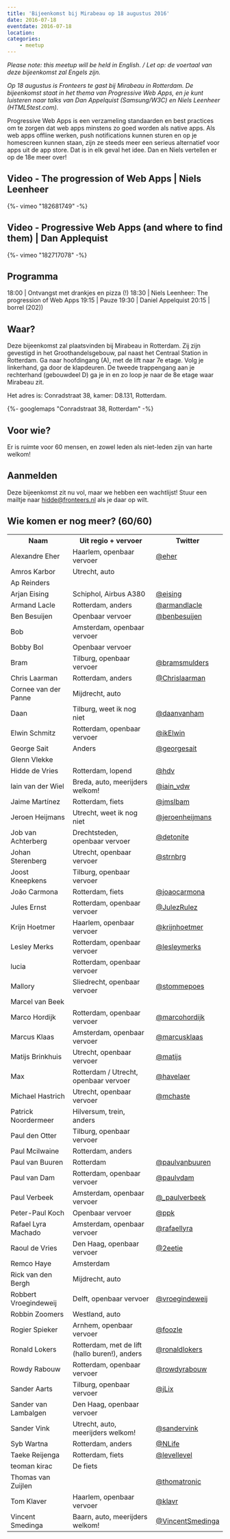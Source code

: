 ```yaml
---
title: 'Bijeenkomst bij Mirabeau op 18 augustus 2016'
date: 2016-07-18
eventdate: 2016-07-18
location:
categories:
    - meetup
---
```


_Please note: this meetup will be held in English. / Let op: de voertaal van deze bijeenkomst zal Engels zijn._

_Op 18 augustus is Fronteers te gast bij Mirabeau in Rotterdam. De bijeenkomst staat in het thema van Progressive Web Apps, en je kunt luisteren naar talks van Dan Appelquist (Samsung/W3C) en Niels Leenheer (HTML5test.com)._

Progressive Web Apps is een verzameling standaarden en best practices om te zorgen dat web apps minstens zo goed worden als native apps. Als web apps offline werken, push notifications kunnen sturen en op je homescreen kunnen staan, zijn ze steeds meer een serieus alternatief voor apps uit de app store. Dat is in elk geval het idee. Dan en Niels vertellen er op de 18e meer over!

## Video - The progression of Web Apps | Niels Leenheer

{%- vimeo "182681749" -%}

## Video - Progressive Web Apps (and where to find them) | Dan Applequist

{%- vimeo "182717078" -%}

## Programma

18:00 | Ontvangst met drankjes en pizza (!)
18:30 | Niels Leenheer: The progression of Web Apps
19:15 | Pauze
19:30 | Daniel Appelquist
20:15 | borrel (202))

## Waar?

Deze bijeenkomst zal plaatsvinden bij Mirabeau in Rotterdam. Zij zijn gevestigd in het Groothandelsgebouw, pal naast het Centraal Station in Rotterdam. Ga naar hoofdingang (A), met de lift naar 7e etage. Volg je linkerhand, ga door de klapdeuren. De tweede trappengang aan je rechterhand (gebouwdeel D) ga je in en zo loop je naar de 8e etage waar Mirabeau zit.

Het adres is: Conradstraat 38, kamer: D8.131, Rotterdam.

{%- googlemaps "Conradstraat 38, Rotterdam" -%}

## Voor wie?

Er is ruimte voor 60 mensen, en zowel leden als niet-leden zijn van harte welkom!

## Aanmelden

Deze bijeenkomst zit nu vol, maar we hebben een wachtlijst! Stuur een mailtje naar hidde@fronteers.nl als je daar op wilt.

## Wie komen er nog meer? (60/60)

<table>
<tr>
<th scope="col">Naam</th>
<th scope="col">Uit regio + vervoer</th>
<th scope="col">Twitter</th>
</tr>
<tr>
<td>Alexandre Eher</td>
<td>Haarlem, openbaar vervoer</td>
<td><a href="https://twitter.com/eher" rel="nofollow">@eher</a></td>
</tr>
<tr>
<td>Amros Karbor</td>
<td>Utrecht, auto</td>
<td></td>
</tr>
<tr>
<td>Ap Reinders</td>
<td></td>
<td></td>
</tr>
<tr>
<td>Arjan Eising</td>
<td>Schiphol, Airbus A380</td>
<td><a href="https://twitter.com/eising" rel="nofollow">@eising</a></td>
</tr>
<tr>
<td>Armand Lacle</td>
<td>Rotterdam, anders</td>
<td><a href="https://twitter.com/armandlacle" rel="nofollow">@armandlacle</a></td>
</tr>
<tr>
<td>Ben Besuijen</td>
<td>Openbaar vervoer</td>
<td><a href="https://twitter.com/benbesuijen" rel="nofollow">@benbesuijen</a></td>
</tr>
<tr>
<td>Bob</td>
<td>Amsterdam, openbaar vervoer</td>
<td></td>
</tr>
<tr>
<td>Bobby Bol</td>
<td>Openbaar vervoer</td>
<td></td>
</tr>
<tr>
<td>Bram</td>
<td>Tilburg, openbaar vervoer</td>
<td><a href="https://twitter.com/bramsmulders" rel="nofollow">@bramsmulders</a></td>
</tr>
<tr>
<td>Chris Laarman</td>
<td>Rotterdam, anders</td>
<td><a href="https://twitter.com/Chrislaarman" rel="nofollow">@Chrislaarman</a></td>
</tr>
<tr>
<td>Cornee van der Panne</td>
<td>Mijdrecht, auto</td>
<td></td>
</tr>
<tr>
<td>Daan</td>
<td>Tilburg, weet ik nog niet</td>
<td><a href="https://twitter.com/daanvanham" rel="nofollow">@daanvanham</a></td>
</tr>
<tr>
<td>Elwin Schmitz</td>
<td>Rotterdam, openbaar vervoer</td>
<td><a href="https://twitter.com/ikElwin" rel="nofollow">@ikElwin</a></td>
</tr>
<tr>
<td>George Sait</td>
<td>Anders</td>
<td><a href="https://twitter.com/georgesait" rel="nofollow">@georgesait</a></td>
</tr>
<tr>
<td>Glenn Vlekke</td>
<td></td>
<td></td>
</tr>
<tr>
<td>Hidde de Vries</td>
<td>Rotterdam, lopend</td>
<td><a href="https://twitter.com/hdv" rel="nofollow">@hdv</a></td>
</tr>
<tr>
<td>Iain van der Wiel</td>
<td>Breda, auto, meerijders welkom!</td>
<td><a href="https://twitter.com/iain_vdw" rel="nofollow">@iain_vdw</a></td>
</tr>
<tr>
<td>Jaime Martínez</td>
<td>Rotterdam, fiets</td>
<td><a href="https://twitter.com/jmslbam" rel="nofollow">@jmslbam</a></td>
</tr>
<tr>
<td>Jeroen Heijmans</td>
<td>Utrecht, weet ik nog niet</td>
<td><a href="https://twitter.com/jeroenheijmans" rel="nofollow">@jeroenheijmans</a></td>
</tr>
<tr>
<td>Job van Achterberg</td>
<td>Drechtsteden, openbaar vervoer</td>
<td><a href="https://twitter.com/detonite" rel="nofollow">@detonite</a></td>
</tr>
<tr>
<td>Johan Sterenberg</td>
<td>Utrecht, openbaar vervoer</td>
<td><a href="https://twitter.com/strnbrg" rel="nofollow">@strnbrg</a></td>
</tr>
<tr>
<td>Joost Kneepkens</td>
<td>Tilburg, openbaar vervoer</td>
<td></td>
</tr>
<tr>
<td>João Carmona</td>
<td>Rotterdam, fiets</td>
<td><a href="https://twitter.com/joaocarmona" rel="nofollow">@joaocarmona</a></td>
</tr>
<tr>
<td>Jules Ernst</td>
<td>Rotterdam, openbaar vervoer</td>
<td><a href="https://twitter.com/JulezRulez" rel="nofollow">@JulezRulez</a></td>
</tr>
<tr>
<td>Krijn Hoetmer</td>
<td>Haarlem, openbaar vervoer</td>
<td><a href="https://twitter.com/krijnhoetmer" rel="nofollow">@krijnhoetmer</a></td>
</tr>
<tr>
<td>Lesley Merks</td>
<td>Rotterdam, openbaar vervoer</td>
<td><a href="https://twitter.com/lesleymerks" rel="nofollow">@lesleymerks</a></td>
</tr>
<tr>
<td>lucia</td>
<td>Rotterdam, openbaar vervoer</td>
<td></td>
</tr>
<tr>
<td>Mallory</td>
<td>Sliedrecht, openbaar vervoer</td>
<td><a href="https://twitter.com/stommepoes" rel="nofollow">@stommepoes</a></td>
</tr>
<tr>
<td>Marcel van Beek</td>
<td></td>
<td></td>
</tr>
<tr>
<td>Marco Hordijk</td>
<td>Rotterdam, openbaar vervoer</td>
<td><a href="https://twitter.com/marcohordijk" rel="nofollow">@marcohordijk</a></td>
</tr>
<tr>
<td>Marcus Klaas</td>
<td>Amsterdam, openbaar vervoer</td>
<td><a href="https://twitter.com/marcusklaas" rel="nofollow">@marcusklaas</a></td>
</tr>
<tr>
<td>Matijs Brinkhuis </td>
<td>Utrecht, openbaar vervoer</td>
<td><a href="https://twitter.com/matijs" rel="nofollow">@matijs</a></td>
</tr>
<tr>
<td>Max</td>
<td>Rotterdam / Utrecht, openbaar vervoer</td>
<td><a href="https://twitter.com/havelaer" rel="nofollow">@havelaer</a></td>
</tr>
<tr>
<td>Michael Hastrich</td>
<td>Utrecht, openbaar vervoer</td>
<td><a href="https://twitter.com/mchaste" rel="nofollow">@mchaste</a></td>
</tr>
<tr>
<td>Patrick Noordermeer</td>
<td>Hilversum, trein, anders</td>
<td></td>
</tr>
<tr>
<td>Paul den Otter</td>
<td>Tilburg, openbaar vervoer</td>
<td></td>
</tr>
<tr>
<td>Paul Mcilwaine</td>
<td>Rotterdam, anders</td>
<td></td>
</tr>
<tr>
<td>Paul van Buuren</td>
<td>Rotterdam</td>
<td><a href="https://twitter.com/paulvanbuuren" rel="nofollow">@paulvanbuuren</a></td>
</tr>
<tr>
<td>Paul van Dam</td>
<td>Rotterdam, openbaar vervoer</td>
<td><a href="https://twitter.com/paulvdam" rel="nofollow">@paulvdam</a></td>
</tr>
<tr>
<td>Paul Verbeek</td>
<td>Amsterdam, openbaar vervoer</td>
<td><a href="https://twitter.com/_paulverbeek" rel="nofollow">@_paulverbeek</a></td>
</tr>
<tr>
<td>Peter-Paul Koch</td>
<td>Openbaar vervoer</td>
<td><a href="https://twitter.com/ppk" rel="nofollow">@ppk</a></td>
</tr>
<tr>
<td>Rafael Lyra Machado</td>
<td>Amsterdam, openbaar vervoer</td>
<td><a href="https://twitter.com/rafaellyra" rel="nofollow">@rafaellyra</a></td>
</tr>
<tr>
<td>Raoul de Vries</td>
<td>Den Haag, openbaar vervoer</td>
<td><a href="https://twitter.com/2eetie" rel="nofollow">@2eetie</a></td>
</tr>
<tr>
<td>Remco Haye</td>
<td>Amsterdam</td>
<td></td>
</tr>
<tr>
<td>Rick van den Bergh</td>
<td>Mijdrecht, auto</td>
<td></td>
</tr>
<tr>
<td>Robbert Vroegindeweij</td>
<td>Delft, openbaar vervoer</td>
<td><a href="https://twitter.com/vroegindeweij" rel="nofollow">@vroegindeweij</a></td>
</tr>
<tr>
<td>Robbin Zoomers</td>
<td>Westland, auto</td>
<td></td>
</tr>
<tr>
<td>Rogier Spieker</td>
<td>Arnhem, openbaar vervoer</td>
<td><a href="https://twitter.com/foozle" rel="nofollow">@foozle</a></td>
</tr>
<tr>
<td>Ronald Lokers</td>
<td>Rotterdam, met de lift (hallo buren!), anders</td>
<td><a href="https://twitter.com/ronaldlokers" rel="nofollow">@ronaldlokers</a></td>
</tr>
<tr>
<td>Rowdy Rabouw</td>
<td>Rotterdam, openbaar vervoer</td>
<td><a href="https://twitter.com/rowdyrabouw" rel="nofollow">@rowdyrabouw</a></td>
</tr>
<tr>
<td>Sander Aarts</td>
<td>Tilburg, openbaar vervoer</td>
<td><a href="https://twitter.com/jLix" rel="nofollow">@jLix</a></td>
</tr>
<tr>
<td>Sander van Lambalgen</td>
<td>Den Haag, openbaar vervoer</td>
<td></td>
</tr>
<tr>
<td>Sander Vink</td>
<td>Utrecht, auto, meerijders welkom!</td>
<td><a href="https://twitter.com/sandervink" rel="nofollow">@sandervink</a></td>
</tr>
<tr>
<td>Syb Wartna</td>
<td>Rotterdam, anders</td>
<td><a href="https://twitter.com/NLife" rel="nofollow">@NLife</a></td>
</tr>
<tr>
<td>Taeke Reijenga</td>
<td>Rotterdam, fiets</td>
<td><a href="https://twitter.com/levellevel" rel="nofollow">@levellevel</a></td>
</tr>
<tr>
<td>teoman kirac</td>
<td>De fiets</td>
<td></td>
</tr>
<tr>
<td>Thomas van Zuijlen</td>
<td></td>
<td><a href="https://twitter.com/thomatronic" rel="nofollow">@thomatronic</a></td>
</tr>
<tr>
<td>Tom Klaver</td>
<td>Haarlem, openbaar vervoer</td>
<td><a href="https://twitter.com/klavr" rel="nofollow">@klavr</a></td>
</tr>
<tr>
<td>Vincent Smedinga</td>
<td>Baarn, auto, meerijders welkom!</td>
<td><a href="https://twitter.com/VincentSmedinga" rel="nofollow">@VincentSmedinga</a></td>
</tr>
</table>

